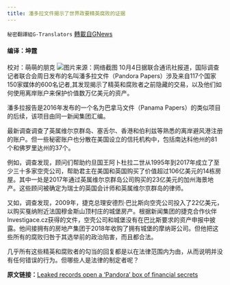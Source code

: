 ```yaml
---
title: 潘多拉文件揭示了世界政要精英腐败的证据
---
```

`秘密翻譯組G-Translators` [轉載自GNews](https://gnews.org/zh-hans/1571789/)

#### 编译：坤霆
校对：萌萌的朋克
![](https://assets.gnews.org/wp-content/uploads/2021/10/1-14.jpg)图片来源：网络截图
10月4日据联合通讯社报道，国际调查记者联合会周日发布的名叫潘多拉文件（Pandora Papers）涉及来自117个国家150家媒体的600名记者,其发现揭示了精英和腐败者之前隐藏的交易，以及他们如何使用离岸账户来保护价值数万亿美元的资产。

潘多拉报告是2016年发布的一个名为巴拿马文件（Panama Papers）的类似项目的后续，该项目由同一新闻集团汇编。

最新调查调查了英属维尔京群岛、塞舌尔、香港和伯利兹等熟悉的离岸避风港注册的账户。但一些秘密账户也分散在美国设立的信托机构中，包括南达科他州的81个和佛罗里达州的37个。

例如，调查发现，顾问们帮助约旦国王阿卜杜拉二世从1995年到2017年成立了至少三十多家空壳公司，帮助君主在美国和英国购买了价值超过106亿美元的14栋房屋。其中一处是2017年通过英属维尔京群岛公司购买的23亿美元的加州海景地产。这些顾问被确定为瑞士的英国会计师和英属维尔京群岛的律师。

又如，调查发现，2009年，捷克总理安德烈·巴比斯向空壳公司投入了22亿美元，以购买戛纳附近法国穆金斯山顶村庄的城堡房产。根据新闻集团的捷克合作伙伴Investigace.cz获得的文件，空壳公司和城堡没有在巴比斯要求的资产申报中披露。他间接拥有的房地产集团于2018年收购了拥有城堡的摩纳哥公司。但他把这些所有的腐败归咎于其选举前的政治陷害，而且都合法。

几乎所有这些精英和腐败者的勾当的回复都是以在法律范围内为由，从而说明并没有任何错误的行为。但哪些人是法律的制定者呢？

**原文链接：**[Leaked records open a ‘Pandora’ box of financial secrets](https://apnews.com/article/entertainment-business-religion-media-jordan-67b2674fc44fa543df49dfc8f52e29cd)

